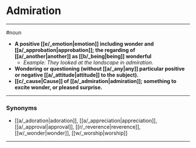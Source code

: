 # Admiration
---
#noun
- **A positive [[e/_emotion|emotion]] including wonder and [[a/_approbation|approbation]]; the regarding of [[a/_another|another]] as [[b/_being|being]] wonderful**
	- _Example: They looked at the landscape in admiration._
- **Wondering or questioning (without [[a/_any|any]] particular positive or negative [[a/_attitude|attitude]] to the subject).**
- **[[c/_cause|Cause]] of [[a/_admiration|admiration]]; something to excite wonder, or pleased surprise.**
---
### Synonyms
- [[a/_adoration|adoration]], [[a/_appreciation|appreciation]], [[a/_approval|approval]], [[r/_reverence|reverence]], [[w/_wonder|wonder]], [[w/_worship|worship]]
---
